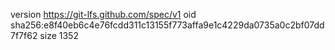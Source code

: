 version https://git-lfs.github.com/spec/v1
oid sha256:e8f40eb6c4e76fcdd311c13155f773affa9e1c4229da0735a0c2bf07dd7f7f62
size 1352
